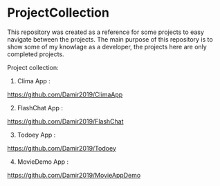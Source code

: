 # ProjectCollection

This repository was created as a reference for some projects to easy navigate between the projects.
The main purpose of this repository is to show some of my knowlage as a developer, the projects here are only completed projects.

Project collection:

1. Clima App : 

https://github.com/Damir2019/ClimaApp

2. FlashChat App :

https://github.com/Damir2019/FlashChat

3. Todoey App :

https://github.com/Damir2019/Todoey

4. MovieDemo App :

https://github.com/Damir2019/MovieAppDemo
